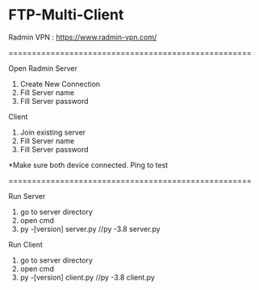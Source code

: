 # FTP-Multi-Client



Radmin VPN : https://www.radmin-vpn.com/




====================================================

Open Radmin
Server 
1. Create New Connection
2. Fill Server name
3. Fill Server password

Client
1. Join existing server
2. Fill Server name
3. Fill Server password

*Make sure both device connected. Ping to test

====================================================

Run Server
1. go to server directory
2. open cmd
3. py -[version] server.py      //py -3.8 server.py

Run Client
1. go to server directory
2. open cmd
3. py -[version] client.py      //py -3.8 client.py

